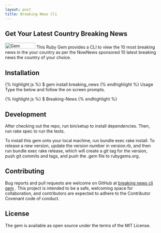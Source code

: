 ```yaml
---
layout: post
title: Breaking News Cli
---
```


<h2>Get Your Latest Country Breaking News</h2><a href="https://badge.fury.io/rb/breaking_news"><img src="https://badge.fury.io/rb/breaking_news.svg" alt="Gem Version" width="100" height="20"></a>
This Ruby Gem provides a CLI to view the 10 most breaking news in the your country as per the NowNews sponsored 10 latest breaking news the country of your choice.

<h2>Installation</h2>
{% highlight js %}
$ gem install breaking_news
{% endhighlight %}
Usage
Type the below and follow the on screen prompts.

{% highlight js %}
$ Breaking-News
{% endhighlight %}
<h2>Development</h2>
After checking out the repo, run bin/setup to install dependencies. Then, run rake spec to run the tests.

To install this gem onto your local machine, run bundle exec rake install. To release a new version, update the version number in version.rb, and then run bundle exec rake release, which will create a git tag for the version, push git commits and tags, and push the .gem file to rubygems.org.

<h2>Contributing</h2>
Bug reports and pull requests are welcome on GitHub at <a href="https://github.com/abdelrauof97/breaking_news_cli_gem">breaking news cli gem</a> . This project is intended to be a safe, welcoming space for collaboration, and contributors are expected to adhere to the Contributor Covenant code of conduct.

<h2>License</h2>
The gem is available as open source under the terms of the MIT License.
